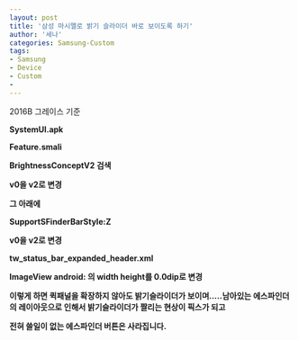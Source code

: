 ```yaml
---
layout: post
title: '삼성 마시멜로 밝기 슬라이더 바로 보이도록 하기'
author: '세나'
categories: Samsung-Custom
tags:
- Samsung
- Device
- Custom
-
---
```



<script> location.href='https://cafe.naver.com/develoid/696492' ; </script>

<p>2016B 그레이스 기준</p><p><b></p><p>SystemUI.apk</p><p><b></p><p>Feature.smali</p><p><b></p><p>BrightnessConceptV2 검색</p><p><b></p><p>v0을 v2로 변경</p><p><b></p><p>그 아래에</p><p><b></p><p>SupportSFinderBarStyle:Z</p><p><b></p><p>v0을 v2로 변경</p><p><b></p><p><b></p><p>tw_status_bar_expanded_header.xml</p><p><b></p><p>ImageView android: 의 width height를 0.0dip로 변경</p><p><b></p><p>이렇게 하면 퀵패널을 확장하지 않아도 밝기슬라이더가 보이며.....남아있는 에스파인더의 레이아웃으로 인해서 밝기슬라이더가 짤리는 현상이 픽스가 되고 </p><p>전혀 쓸일이 없는 에스파인더 버튼은 사라집니다.</p><p><b></p>
